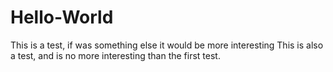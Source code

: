 # Hello-World
This is a test, if was something else it would be more interesting
This is also a test, and is no more interesting than the first test.
